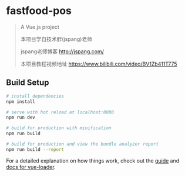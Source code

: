 # fastfood-pos

> A Vue.js project
>
> 本项目学自技术胖(jspang)老师
>
> jspang老师博客 http://jspang.com/
>
> 本项目教程视频地址 https://www.bilibili.com/video/BV1Zb411T775

## Build Setup

``` bash
# install dependencies
npm install

# serve with hot reload at localhost:8080
npm run dev

# build for production with minification
npm run build

# build for production and view the bundle analyzer report
npm run build --report
```

For a detailed explanation on how things work, check out the [guide](http://vuejs-templates.github.io/webpack/) and [docs for vue-loader](http://vuejs.github.io/vue-loader).